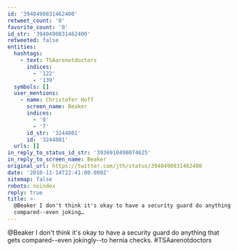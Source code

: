 ```yaml
---
id: '3940490831462400'
retweet_count: '0'
favorite_count: '0'
id_str: '3940490831462400'
retweeted: false
entities:
  hashtags:
    - text: TSAarenotdoctors
      indices:
        - '122'
        - '139'
  symbols: []
  user_mentions:
    - name: Christofer Hoff
      screen_name: Beaker
      indices:
        - '0'
        - '7'
      id_str: '3244801'
      id: '3244801'
  urls: []
in_reply_to_status_id_str: '3936910498074625'
in_reply_to_screen_name: Beaker
original_url: https://twitter.com/jth/status/3940490831462400
date: '2010-11-14T22:41:00.000Z'
sitemap: false
robots: noindex
reply: true
title: >-
  @Beaker I don't think it's okay to have a security guard do anything that gets
  compared--even joking…
---
```


@Beaker I don't think it's okay to have a security guard do anything that gets compared--even jokingly--to hernia checks. #TSAarenotdoctors